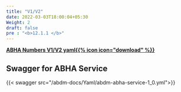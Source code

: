 ```yaml
---
title: "V1/V2"
date: 2022-03-03T18:00:04+05:30
Weight: 2
draft: false
pre : "<b>12.1.1 </b>"
---
```



**[ABHA Numbers V1/V2 yaml{{% icon icon="download" %}}](../abdm-abha-service-1_0.yml "download")**

## Swagger for ABHA Service

{{< swagger src="/abdm-docs/Yaml/abdm-abha-service-1_0.yml">}}